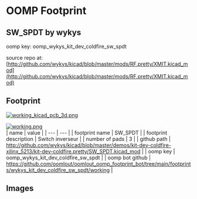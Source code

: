 # OOMP Footprint  
## SW_SPDT  by wykys  
  
oomp key: oomp_wykys_kit_dev_coldfire_sw_spdt  
  
source repo at: [http://github.com/wykys/kicad/blob/master/mods/RF.pretty/XMIT.kicad_mod](http://github.com/wykys/kicad/blob/master/mods/RF.pretty/XMIT.kicad_mod)  
## Footprint  
  
[![working_kicad_pcb_3d.png](working_kicad_pcb_3d_600.png)](working_kicad_pcb_3d.png)  
  
[![working.png](working_600.png)](working.png)  
| name | value | 
| --- | --- | 
| footprint name | SW_SPDT | 
| footprint description | Switch inverseur | 
| number of pads | 3 | 
| github path | http://github.com/wykys/kicad/blob/master/demos/kit-dev-coldfire-xilinx_5213/kit-dev-coldfire.pretty/SW_SPDT.kicad_mod | 
| oomp key | oomp_wykys_kit_dev_coldfire_sw_spdt | 
| oomp bot github | https://github.com/oomlout/oomlout_oomp_footprint_bot/tree/main/footprints/wykys_kit_dev_coldfire_sw_spdt/working | 
## Images  
